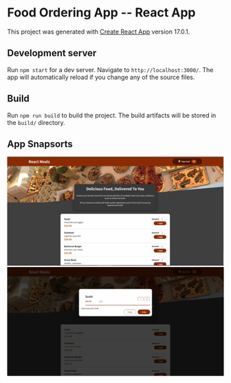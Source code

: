 # Food Ordering App -- React App

This project was generated with [Create React App](https://reactjs.org/docs/create-a-new-react-app.html) version 17.0.1.

## Development server

Run `npm start` for a dev server. Navigate to `http://localhost:3000/`. The app will automatically reload if you change any of the source files.

## Build

Run `npm run build` to build the project. The build artifacts will be stored in the `build/` directory.


## App Snapsorts
![Home Page](https://github.com/vishal002/food-ordering-app/blob/main/src/assets/demo_home_page.JPG?raw=true)
![Cart Modal](https://github.com/vishal002/food-ordering-app/blob/main/src/assets/demo_cart_modal.JPG?raw=true)
